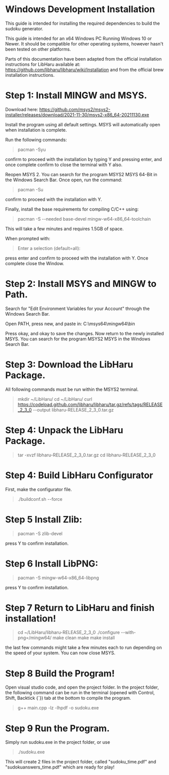 # Windows Development Installation

This guide is intended for installing the required dependencies to build the sudoku generator.

This guide is intended for an x64 Windows PC Running Windows 10 or Newer. It should be compatible for other operating systems, however hasn't been tested on other platforms.

Parts of this documentation have been adapted from the official installation instructions for LibHaru available at: https://github.com/libharu/libharu/wiki/Installation and from the official brew installation instructions.

# Step 1: Install MINGW and MSYS.

Download here:
https://github.com/msys2/msys2-installer/releases/download/2021-11-30/msys2-x86_64-20211130.exe

Install the program using all default settings. MSYS will automatically open when installation is complete.

Run the following commands:

> pacman -Syu

confirm to proceed with the installation by typing Y and pressing enter, and once complete confirm to close the terminal with Y also.

Reopen MSYS 2. You can search for the program MSYS2 MSYS 64-Bit in the Windows Search Bar. Once open, run the command:

> pacman -Su

confirm to proceed with the installation with Y.

Finally, install the base requirements for compiling C/C++ using:

> pacman -S --needed base-devel mingw-w64-x86_64-toolchain

This will take a few minutes and requires 1.5GB of space.

When prompted with:

> Enter a selection (default=all):

press enter and confirm to proceed with the installation with Y. Once complete close the Window.


# Step 2: Install MSYS and MINGW to Path.

Search for "Edit Environment Variables for your Account" through the Windows Search Bar.

Open PATH, press new, and paste in: C:\msys64\mingw64\bin

Press okay, and okay to save the changes. Now return to the newly installed MSYS. You can search for the program MSYS2 MSYS in the Windows Search Bar.

# Step 3: Download the LibHaru Package.

All following commands must be run within the MSYS2 terminal.

> mkdir ~/LibHaru/
> cd ~/LibHaru/
> curl https://codeload.github.com/libharu/libharu/tar.gz/refs/tags/RELEASE_2_3_0 --output libharu-RELEASE_2_3_0.tar.gz

# Step 4: Unpack the LibHaru Package.

> tar -xvzf libharu-RELEASE_2_3_0.tar.gz
> cd libharu-RELEASE_2_3_0

# Step 4: Build LibHaru Configurator

First, make the configurator file.
> ./buildconf.sh --force

# Step 5 Install Zlib:

> pacman -S zlib-devel

press Y to confirm installation.

# Step 6 Install LibPNG:

> pacman -S mingw-w64-x86_64-libpng

press Y to confirm installation.

# Step 7 Return to LibHaru and finish installation!

> cd ~/LibHaru/libharu-RELEASE_2_3_0
> ./configure --with-png=/mingw64/
> make clean
> make
> make install

the last few commands might take a few minutes each to run depending on the speed of your system. You can now close MSYS.

# Step 8 Build the Program!

Open visual studio code, and open the project folder. In the project folder, the following command can be run in the terminal (opened with Control, Shift, Backtick {`}) tab at the bottom to compile the program.

> g++ main.cpp -lz -lhpdf -o sudoku.exe

# Step 9 Run the Program.

Simply run sudoku.exe in the project folder, or use

> ./sudoku.exe

This will create 2 files in the project folder, called "sudoku_time.pdf" and "sudokuanswers_time.pdf" which are ready for play!






